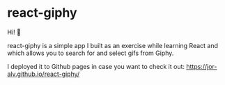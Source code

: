 # react-giphy

Hi! :wave:

react-giphy is a simple app I built as an exercise while learning React and which allows you to search for and select gifs from Giphy.

I deployed it to Github pages in case you want to check it out: https://jor-alv.github.io/react-giphy/

